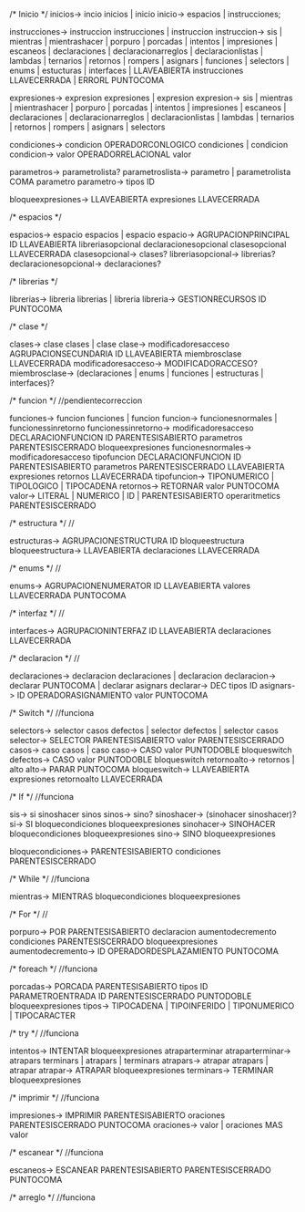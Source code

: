 /* Inicio */
inicios-> incio inicios | inicio
inicio-> espacios | instrucciones;

instrucciones-> instruccion instrucciones | instruccion
instruccion-> sis | mientras | mientrashacer | porpuro | porcadas | intentos 
| impresiones | escaneos | declaraciones | declaracionarreglos 
| declaracionlistas | lambdas | ternarios | retornos | rompers | asignars 
| funciones | selectors | enums | estucturas | interfaces 
| LLAVEABIERTA instrucciones LLAVECERRADA | ERRORL PUNTOCOMA

expresiones-> expresion expresiones | expresion
expresion-> sis | mientras | mientrashacer | porpuro | porcadas | intentos 
| impresiones | escaneos | declaraciones | declaracionarreglos 
| declaracionlistas | lambdas | ternarios | retornos | rompers 
| asignars | selectors

condiciones-> condicion OPERADORCONLOGICO condiciones | condicion
condicion-> valor OPERADORRELACIONAL valor

parametros-> parametrolista?
parametroslista-> parametro | parametrolista COMA parametro
parametro-> tipos ID

bloqueexpresiones-> LLAVEABIERTA expresiones LLAVECERRADA

/* espacios */

espacios-> espacio espacios | espacio
espacio-> AGRUPACIONPRINCIPAL ID LLAVEABIERTA libreriasopcional declaracionesopcional clasesopcional LLAVECERRADA
clasesopcional-> clases?
libreriasopcional-> librerias?
declaracionesopcional-> declaraciones?

/* librerias */

librerias-> libreria librerias | libreria
libreria-> GESTIONRECURSOS ID PUNTOCOMA

/* clase */

clases-> clase clases | clase
clase-> modificadoresacceso AGRUPACIONSECUNDARIA ID LLAVEABIERTA miembrosclase LLAVECERRADA
modificadoresacceso-> MODIFICADORACCESO?
miembrosclase-> (declaraciones | enums | funciones | estructuras | interfaces)?

/* funcion */ //pendientecorreccion

funciones-> funcion funciones | funcion
funcion-> funcionesnormales | funcionessinretorno
funcionessinretorno-> modificadoresacceso DECLARACIONFUNCION ID 
PARENTESISABIERTO parametros PARENTESISCERRADO bloqueexpresiones
funcionesnormales-> modificadoresacceso tipofuncion DECLARACIONFUNCION ID 
PARENTESISABIERTO parametros PARENTESISCERRADO 
LLAVEABIERTA expresiones retornos LLAVECERRADA
tipofuncion-> TIPONUMERICO | TIPOLOGICO | TIPOCADENA
retornos-> RETORNAR valor PUNTOCOMA
valor-> LITERAL | NUMERICO | ID | PARENTESISABIERTO operaritmetics PARENTESISCERRADO

/* estructura */ //

estructuras-> AGRUPACIONESTRUCTURA ID bloqueestructura
bloqueestructura-> LLAVEABIERTA declaraciones LLAVECERRADA

/* enums */ //

enums-> AGRUPACIONENUMERATOR ID LLAVEABIERTA valores LLAVECERRADA PUNTOCOMA

/* interfaz */ //

interfaces-> AGRUPACIONINTERFAZ ID LLAVEABIERTA declaraciones LLAVECERRADA

/* declaracion */ //

declaraciones-> declaracion declaraciones | declaracion
declaracion-> declarar PUNTOCOMA | declarar asignars
declarar-> DEC tipos ID
asignars-> ID OPERADORASIGNAMIENTO valor PUNTOCOMA

/* Switch */ //funciona

selectors-> selector casos defectos | selector defectos | selector casos
selector-> SELECTOR PARENTESISABIERTO valor PARENTESISCERRADO
casos-> caso casos | caso
caso-> CASO valor PUNTODOBLE bloqueswitch
defectos-> CASO valor PUNTODOBLE bloqueswitch
retornoalto-> retornos | alto
alto-> PARAR PUNTOCOMA
bloqueswitch-> LLAVEABIERTA expresiones retornoalto LLAVECERRADA

/* If */ //funciona

sis-> si sinoshacer sinos
sinos-> sino?
sinoshacer-> (sinohacer sinoshacer)?
si-> SI bloquecondiciones bloqueexpresiones
sinohacer-> SINOHACER bloquecondiciones bloqueexpresiones
sino-> SINO bloqueexpresiones

bloquecondiciones-> PARENTESISABIERTO condiciones PARENTESISCERRADO

/* While */ //funciona

mientras-> MIENTRAS bloquecondiciones bloqueexpresiones

/* For */ //

porpuro-> POR PARENTESISABIERTO declaracion 
aumentodecremento condiciones PARENTESISCERRADO bloqueexpresiones
aumentodecremento-> ID OPERADORDESPLAZAMIENTO PUNTOCOMA

/* foreach */ //funciona

porcadas-> PORCADA PARENTESISABIERTO tipos ID PARAMETROENTRADA ID PARENTESISCERRADO
PUNTODOBLE bloqueexpresiones
tipos-> TIPOCADENA | TIPOINFERIDO | TIPONUMERICO | TIPOCARACTER

/* try */ //funciona

intentos-> INTENTAR bloqueexpresiones atraparterminar
atraparterminar-> atrapars terminars | atrapars | terminars
atrapars-> atrapar atrapars | atrapar
atrapar-> ATRAPAR bloqueexpresiones
terminars-> TERMINAR bloqueexpresiones

/* imprimir */ //funciona

impresiones-> IMPRIMIR PARENTESISABIERTO oraciones PARENTESISCERRADO PUNTOCOMA
oraciones-> valor | oraciones MAS valor

/* escanear */ //funciona

escaneos-> ESCANEAR PARENTESISABIERTO PARENTESISCERRADO PUNTOCOMA

/* arreglo */ //funciona


